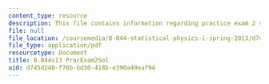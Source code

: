 ```yaml
---
content_type: resource
description: This file contains information regarding practice exam 2 solution.
file: null
file_location: /coursemedia/8-044-statistical-physics-i-spring-2013/d745d240f76bbd30418be390a49eaf94_MIT8_044S13_E2ps.pdf
file_type: application/pdf
resourcetype: Document
title: 8.044s13 PracExam2Sol
uid: d745d240-f76b-bd30-418b-e390a49eaf94
---
```


